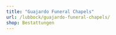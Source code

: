 ```yaml
---
title: "Guajardo Funeral Chapels"
url: /lubbock/guajardo-funeral-chapels/
shop: Bestattungen
---
```

